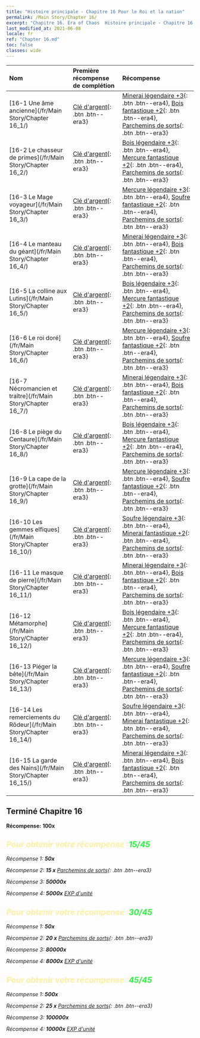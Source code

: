 ```yaml
---
title: "Histoire principale - Chapitre 16 Pour le Roi et la nation"
permalink: /Main Story/Chapter 16/
excerpt: "Chapitre 16. Era of Chaos  Histoire principale - Chapitre 16. Pour le Roi et la nation"
last_modified_at: 2021-06-08
locale: fr
ref: "Chapter 16.md"
toc: false
classes: wide
---
```


  | Nom |  Première récompense de complétion | Récompense |
  |:------------|:------------|:------------| 
  | [16-1 Une âme ancienne](/fr/Main Story/Chapter 16_1/) | [Clé d'argent](/ItemsFR/con_693/){: .btn .btn--era3} | [Minerai légendaire +3](/ItemsFR/mat_54/){: .btn .btn--era4}, [Bois fantastique +2](/ItemsFR/mat_48/){: .btn .btn--era4}, [Parchemins de sorts](/ItemsFR/con_694/){: .btn .btn--era3} |
  | [16-2 Le chasseur de primes](/fr/Main Story/Chapter 16_2/) | [Clé d'argent](/ItemsFR/con_693/){: .btn .btn--era3} | [Bois légendaire +3](/ItemsFR/mat_55/){: .btn .btn--era4}, [Mercure fantastique +2](/ItemsFR/mat_49/){: .btn .btn--era4}, [Parchemins de sorts](/ItemsFR/con_694/){: .btn .btn--era3} |
  | [16-3 Le Mage voyageur](/fr/Main Story/Chapter 16_3/) | [Clé d'argent](/ItemsFR/con_693/){: .btn .btn--era3} | [Mercure légendaire +3](/ItemsFR/mat_56/){: .btn .btn--era4}, [Soufre fantastique +2](/ItemsFR/mat_50/){: .btn .btn--era4}, [Parchemins de sorts](/ItemsFR/con_694/){: .btn .btn--era3} |
  | [16-4 Le manteau du géant](/fr/Main Story/Chapter 16_4/) | [Clé d'argent](/ItemsFR/con_693/){: .btn .btn--era3} | [Minerai légendaire +3](/ItemsFR/mat_54/){: .btn .btn--era4}, [Bois fantastique +2](/ItemsFR/mat_48/){: .btn .btn--era4}, [Parchemins de sorts](/ItemsFR/con_694/){: .btn .btn--era3} |
  | [16-5 La colline aux Lutins](/fr/Main Story/Chapter 16_5/) | [Clé d'argent](/ItemsFR/con_693/){: .btn .btn--era3} | [Bois légendaire +3](/ItemsFR/mat_55/){: .btn .btn--era4}, [Mercure fantastique +2](/ItemsFR/mat_49/){: .btn .btn--era4}, [Parchemins de sorts](/ItemsFR/con_694/){: .btn .btn--era3} |
  | [16-6 Le roi doré](/fr/Main Story/Chapter 16_6/) | [Clé d'argent](/ItemsFR/con_693/){: .btn .btn--era3} | [Mercure légendaire +3](/ItemsFR/mat_56/){: .btn .btn--era4}, [Soufre fantastique +2](/ItemsFR/mat_50/){: .btn .btn--era4}, [Parchemins de sorts](/ItemsFR/con_694/){: .btn .btn--era3} |
  | [16-7 Nécromancien et traître](/fr/Main Story/Chapter 16_7/) | [Clé d'argent](/ItemsFR/con_693/){: .btn .btn--era3} | [Minerai légendaire +3](/ItemsFR/mat_54/){: .btn .btn--era4}, [Bois fantastique +2](/ItemsFR/mat_48/){: .btn .btn--era4}, [Parchemins de sorts](/ItemsFR/con_694/){: .btn .btn--era3} |
  | [16-8 Le piège du Centaure](/fr/Main Story/Chapter 16_8/) | [Clé d'argent](/ItemsFR/con_693/){: .btn .btn--era3} | [Bois légendaire +3](/ItemsFR/mat_55/){: .btn .btn--era4}, [Mercure fantastique +2](/ItemsFR/mat_49/){: .btn .btn--era4}, [Parchemins de sorts](/ItemsFR/con_694/){: .btn .btn--era3} |
  | [16-9 La cape de la grotte](/fr/Main Story/Chapter 16_9/) | [Clé d'argent](/ItemsFR/con_693/){: .btn .btn--era3} | [Mercure légendaire +3](/ItemsFR/mat_56/){: .btn .btn--era4}, [Soufre fantastique +2](/ItemsFR/mat_50/){: .btn .btn--era4}, [Parchemins de sorts](/ItemsFR/con_694/){: .btn .btn--era3} |
  | [16-10 Les gemmes elfiques](/fr/Main Story/Chapter 16_10/) | [Clé d'argent](/ItemsFR/con_693/){: .btn .btn--era3} | [Soufre légendaire +3](/ItemsFR/mat_57/){: .btn .btn--era4}, [Minerai fantastique +2](/ItemsFR/mat_47/){: .btn .btn--era4}, [Parchemins de sorts](/ItemsFR/con_694/){: .btn .btn--era3} |
  | [16-11 Le masque de pierre](/fr/Main Story/Chapter 16_11/) | [Clé d'argent](/ItemsFR/con_693/){: .btn .btn--era3} | [Minerai légendaire +3](/ItemsFR/mat_54/){: .btn .btn--era4}, [Bois fantastique +2](/ItemsFR/mat_48/){: .btn .btn--era4}, [Parchemins de sorts](/ItemsFR/con_694/){: .btn .btn--era3} |
  | [16-12 Métamorphe](/fr/Main Story/Chapter 16_12/) | [Clé d'argent](/ItemsFR/con_693/){: .btn .btn--era3} | [Bois légendaire +3](/ItemsFR/mat_55/){: .btn .btn--era4}, [Mercure fantastique +2](/ItemsFR/mat_49/){: .btn .btn--era4}, [Parchemins de sorts](/ItemsFR/con_694/){: .btn .btn--era3} |
  | [16-13 Piéger la bête](/fr/Main Story/Chapter 16_13/) | [Clé d'argent](/ItemsFR/con_693/){: .btn .btn--era3} | [Mercure légendaire +3](/ItemsFR/mat_56/){: .btn .btn--era4}, [Soufre fantastique +2](/ItemsFR/mat_50/){: .btn .btn--era4}, [Parchemins de sorts](/ItemsFR/con_694/){: .btn .btn--era3} |
  | [16-14 Les remerciements du Rôdeur](/fr/Main Story/Chapter 16_14/) | [Clé d'argent](/ItemsFR/con_693/){: .btn .btn--era3} | [Soufre légendaire +3](/ItemsFR/mat_57/){: .btn .btn--era4}, [Minerai fantastique +2](/ItemsFR/mat_47/){: .btn .btn--era4}, [Parchemins de sorts](/ItemsFR/con_694/){: .btn .btn--era3} |
  | [16-15 La garde des Nains](/fr/Main Story/Chapter 16_15/) | [Clé d'argent](/ItemsFR/con_693/){: .btn .btn--era3} | [Minerai légendaire +3](/ItemsFR/mat_54/){: .btn .btn--era4}, [Bois fantastique +2](/ItemsFR/mat_48/){: .btn .btn--era4}, [Parchemins de sorts](/ItemsFR/con_694/){: .btn .btn--era3} |


## Terminé Chapitre 16

 **Récompense:**  **100x** <i class="fas fa-gem"/>



## <span style="color: #ffeea0">Pour obtenir votre récompense :</span><span style="color: #27f73a">15/45</span>

 Récompense 1:  **50x** <i class="fas fa-gem"/>

 Récompense 2: **15 x** [Parchemins de sorts](/ItemsFR/con_694/){: .btn .btn--era3}

 Récompense 3:  **50000x** <i class="fas fa-coins"/>

 Récompense 4:  **5000x** [EXP d'unité](/ItemsFR/con_902/)



## <span style="color: #ffeea0">Pour obtenir votre récompense :</span><span style="color: #27f73a">30/45</span>

 Récompense 1:  **50x** <i class="fas fa-gem"/>

 Récompense 2: **20 x** [Parchemins de sorts](/ItemsFR/con_694/){: .btn .btn--era3}

 Récompense 3:  **80000x** <i class="fas fa-coins"/>

 Récompense 4:  **8000x** [EXP d'unité](/ItemsFR/con_902/)



## <span style="color: #ffeea0">Pour obtenir votre récompense :</span><span style="color: #27f73a">45/45</span>

 Récompense 1:  **500x** <i class="fas fa-gem"/>

 Récompense 2: **25 x** [Parchemins de sorts](/ItemsFR/con_694/){: .btn .btn--era3}

 Récompense 3:  **100000x** <i class="fas fa-coins"/>

 Récompense 4:  **10000x** [EXP d'unité](/ItemsFR/con_902/)

